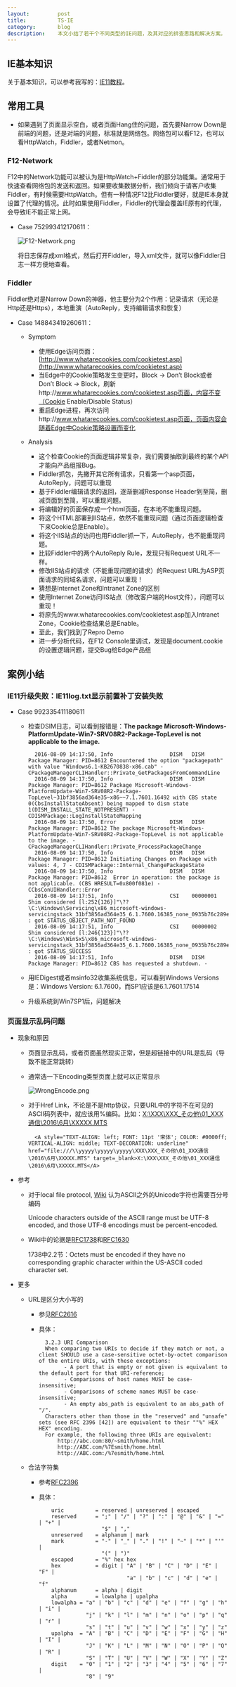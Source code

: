 ```yaml
---
layout:         post
title:          TS-IE
category:       blog
description:    本文小结了若干个不同类型的IE问题，及其对应的排查思路和解决方案。
---
```


## IE基本知识

关于基本知识，可以参考我写的：[IE11教程](http://blog.wuwenxiang.net/WeKnow-IE11)。

## 常用工具
- 如果遇到了页面显示空白，或者页面Hang住的问题，首先要Narrow Down是前端的问题，还是对端的问题，标准就是网络包。网络包可以看F12，也可以看HttpWatch，Fiddler，或者Netmon。

### F12-Network

F12中的Network功能可以被认为是HttpWatch+Fiddler的部分功能集。通常用于快速查看网络包的发送和返回。如果要收集数据分析，我们倾向于请客户收集Fiddler，有时候需要HttpWatch。但有一种情况F12比Fiddler要好，就是IE本身就设置了代理的情况。此时如果使用Fiddler，Fiddler的代理会覆盖IE原有的代理，会导致IE不能正常上网。

- Case 752993412170611：

	![F12-Network.png](http://7xudfs.com1.z0.glb.clouddn.com/4d8fa0ac19d8424ca40c1035bd057cc4-F12-Network.png)

	将日志保存成xml格式，然后打开Fiddler，导入xml文件，就可以像Fiddler日志一样方便地查看。

### Fiddler

Fiddler绝对是Narrow Down的神器，他主要分为2个作用：记录请求（无论是Http还是Https），本地重演（AutoReply，支持编辑请求和恢复）

- Case 148843419260611：
	- Symptom
		- 使用Edge访问页面：[http://www.whatarecookies.com/cookietest.asp](http://www.whatarecookies.com/cookietest.asp)
		- 当Edge中的Cookie策略发生变更时，Block -> Don’t Block或者 Don’t Block -> Block，刷新http://www.whatarecookies.com/cookietest.asp页面，内容不变（Cookie Enable/Disable Status）
		- 重启Edge进程，再次访问http://www.whatarecookies.com/cookietest.asp页面，页面内容会随着Edge中Cookie策略设置而变化

	- Analysis
		- 这个检查Cookie的页面逻辑非常复杂，我们需要抽取到最终的某个API才能向产品组报Bug。
		- Fiddler抓包，先撇开其它所有请求，只看第一个asp页面，AutoReply，问题可以重现
		- 基于Fiddler编辑请求的返回，逐渐删减Response Header到至简，删减页面到至简，可以重现问题。
		- 将编辑好的页面保存成一个html页面，在本地不能重现问题。
		- 将这个HTML部署到IIS站点，依然不能重现问题（通过页面逻辑检查下来Cookie总是Enable）。
		- 将这个IIS站点的访问也用Fiddler抓一下，AutoReply，也不能重现问题。
		- 比较Fiddler中的两个AutoReply Rule，发现只有Request URL不一样。
		- 修改IIS站点的请求（不能重现问题的请求）的Request URL为ASP页面请求的同域名请求，问题可以重现！
		- 猜想是Internet Zone和Intranet Zone的区别
		- 使用Internet Zone访问IIS站点（修改客户端的Host文件），问题可以重现！
		- 将原先的www.whatarecookies.com/cookietest.asp加入Intranet Zone，Cookie检查结果总是Enable。
		- 至此，我们找到了Repro Demo
		- 进一步分析代码，在F12 Console里调试，发现是document.cookie的设置逻辑问题，提交Bug给Edge产品组

## 案例小结

### IE11升级失败：IE11log.txt显示前置补丁安装失败
- Case 992335411180611
	- 检查DSIM日志，可以看到报错是：**The package Microsoft-Windows-PlatformUpdate-Win7-SRV08R2-Package-TopLevel is not applicable to the image.**

			2016-08-09 14:17:50, Info                  DISM   DISM Package Manager: PID=8612 Encountered the option "packagepath" with value "Windows6.1-KB2670838-x86.cab" - CPackageManagerCLIHandler::Private_GetPackagesFromCommandLine
			2016-08-09 14:17:50, Info                  DISM   DISM Package Manager: PID=8612 Package Microsoft-Windows-PlatformUpdate-Win7-SRV08R2-Package-TopLevel~31bf3856ad364e35~x86~~7.1.7601.16492 with CBS state 0(CbsInstallStateAbsent) being mapped to dism state 1(DISM_INSTALL_STATE_NOTPRESENT) - CDISMPackage::LogInstallStateMapping
			2016-08-09 14:17:50, Error                 DISM   DISM Package Manager: PID=8612 The package Microsoft-Windows-PlatformUpdate-Win7-SRV08R2-Package-TopLevel is not applicable to the image. - CPackageManagerCLIHandler::Private_ProcessPackageChange
			2016-08-09 14:17:50, Info                  DISM   DISM Package Manager: PID=8612 Initiating Changes on Package with values: 4, 7 - CDISMPackage::Internal_ChangePackageState
			2016-08-09 14:17:50, Info                  DISM   DISM Package Manager: PID=8612  Error in operation: the package is not applicable. (CBS HRESULT=0x800f081e) - CCbsConUIHandler::Error
			2016-08-09 14:17:51, Info                  CSI    00000001 Shim considered [l:252{126}]"\??\C:\Windows\Servicing\x86_microsoft-windows-servicingstack_31bf3856ad364e35_6.1.7600.16385_none_0935b76c289e0fd5\pkgmgr.exe" : got STATUS_OBJECT_PATH_NOT_FOUND
			2016-08-09 14:17:51, Info                  CSI    00000002 Shim considered [l:246{123}]"\??\C:\Windows\WinSxS\x86_microsoft-windows-servicingstack_31bf3856ad364e35_6.1.7600.16385_none_0935b76c289e0fd5\pkgmgr.exe" : got STATUS_SUCCESS
			2016-08-09 14:17:51, Info                  DISM   DISM Package Manager: PID=8612 CBS has requested a shutdown. - 

	- 用IEDigest或者msinfo32收集系统信息，可以看到Windows Versions是：Windows Version: 6.1.7600，而SP1应该是6.1.7601.17514
	- 升级系统到Win7SP1后，问题解决


### 页面显示乱码问题

- 现象和原因
	- 页面显示乱码，或者页面虽然现实正常，但是超链接中的URL是乱码（导致不能正常跳转）
	- 通常选一下Encoding类型页面上就可以正常显示

		![WrongEncode.png](http://7xudfs.com1.z0.glb.clouddn.com/4d8fa0ac19d8424ca40c1035bd057cc4-WrongEncode.png)
	- 对于Href Link，不论是不是http协议，只要URL中的字符不在可见的ASCII码列表中，就应该用%编码。比如：[X:\XXX\XXX_その他\01_XXX通信\2016\6月\XXXXX.MTS](file:///\\yyyyy\yyyyy\yyyyy\XXX\XXX_その他\01_XXX通信\2016\6月\XXXXX.MTS)
	
			<A style="TEXT-ALIGN: left; FONT: 11pt '宋体'; COLOR: #0000ff; VERTICAL-ALIGN: middle; TEXT-DECORATION: underline" href="file:///\\yyyyy\yyyyy\yyyyy\XXX\XXX_その他\01_XXX通信\2016\6月\XXXXX.MTS" target=_blank>X:\XXX\XXX_その他\01_XXX通信\2016\6月\XXXXX.MTS</A>

- 参考
	- 对于local file protocol, [Wiki](https://en.wikipedia.org/wiki/File_URI_scheme) 认为ASCII之外的Unicode字符也需要百分号编码
	
		Unicode characters outside of the ASCII range must be UTF-8 encoded, and those UTF-8 encodings must be percent-encoded.
	
	- Wiki中的论据是[RFC1738](https://tools.ietf.org/html/rfc1738)和[RFC1630](https://tools.ietf.org/html/rfc1630)
	
		1738中2.2节：Octets must be encoded if they have no corresponding graphic
   character within the US-ASCII coded character set.

- 更多
	- URL是区分大小写的
		- 参见[RFC2616](http://www.w3.org/Protocols/rfc2616/rfc2616-sec3.html) 
		- 具体：

				3.2.3 URI Comparison
				When comparing two URIs to decide if they match or not, a client SHOULD use a case-sensitive octet-by-octet comparison of the entire URIs, with these exceptions:
				      - A port that is empty or not given is equivalent to the default port for that URI-reference;
				      - Comparisons of host names MUST be case-insensitive;
				      - Comparisons of scheme names MUST be case-insensitive;
				      - An empty abs_path is equivalent to an abs_path of "/".
				Characters other than those in the "reserved" and "unsafe" sets (see RFC 2396 [42]) are equivalent to their ""%" HEX HEX" encoding.
				For example, the following three URIs are equivalent:
					http://abc.com:80/~smith/home.html
					http://ABC.com/%7Esmith/home.html
					http://ABC.com:/%7esmith/home.html
	- 合法字符集
		- 参考[RFC2396](https://www.ietf.org/rfc/rfc2396.txt)
		- 具体：

				  uric          = reserved | unreserved | escaped
			      reserved      = ";" | "/" | "?" | ":" | "@" | "&" | "=" | "+" |
			                      "$" | ","
			      unreserved    = alphanum | mark
			      mark          = "-" | "_" | "." | "!" | "~" | "*" | "'" |
			                      "(" | ")"
				  escaped       = "%" hex hex
			      hex           = digit | "A" | "B" | "C" | "D" | "E" | "F" |
			                              "a" | "b" | "c" | "d" | "e" | "f"
				  alphanum      = alpha | digit
			      alpha         = lowalpha | upalpha
				  lowalpha = "a" | "b" | "c" | "d" | "e" | "f" | "g" | "h" | "i" |
			                 "j" | "k" | "l" | "m" | "n" | "o" | "p" | "q" | "r" |
			                 "s" | "t" | "u" | "v" | "w" | "x" | "y" | "z"
			      upalpha  = "A" | "B" | "C" | "D" | "E" | "F" | "G" | "H" | "I" |
			                 "J" | "K" | "L" | "M" | "N" | "O" | "P" | "Q" | "R" |
			                 "S" | "T" | "U" | "V" | "W" | "X" | "Y" | "Z"
			      digit    = "0" | "1" | "2" | "3" | "4" | "5" | "6" | "7" |
			                 "8" | "9"

